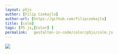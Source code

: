 ```yaml
---  
layout: p5js
author: [Filip Czekajlo]
author-url: [https://github.com/filipczekajlo]
title: [colm]
tags: [P5.js,[Color] ]
permalink:   gestalten-in-code/color/p5js/colm.js  
---  
```




![]( gestalten-in-code/color/p5js/out.png )  
